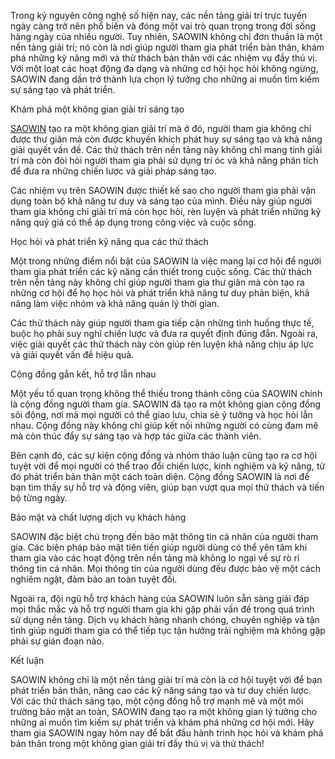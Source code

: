Trong kỷ nguyên công nghệ số hiện nay, các nền tảng giải trí trực tuyến ngày càng trở nên phổ biến và đóng một vai trò quan trọng trong đời sống hàng ngày của nhiều người. Tuy nhiên, SAOWIN không chỉ đơn thuần là một nền tảng giải trí; nó còn là nơi giúp người tham gia phát triển bản thân, khám phá những kỹ năng mới và thử thách bản thân với các nhiệm vụ đầy thú vị. Với một loạt các hoạt động đa dạng và những cơ hội học hỏi không ngừng, SAOWIN đang dần trở thành lựa chọn lý tưởng cho những ai muốn tìm kiếm sự sáng tạo và phát triển.

Khám phá một không gian giải trí sáng tạo

<a href="https://saowin-online.com">SAOWIN</a> tạo ra một không gian giải trí mà ở đó, người tham gia không chỉ được thư giãn mà còn được khuyến khích phát huy sự sáng tạo và khả năng giải quyết vấn đề. Các thử thách trên nền tảng này không chỉ mang tính giải trí mà còn đòi hỏi người tham gia phải sử dụng trí óc và khả năng phân tích để đưa ra những chiến lược và giải pháp sáng tạo.

Các nhiệm vụ trên SAOWIN được thiết kế sao cho người tham gia phải vận dụng toàn bộ khả năng tư duy và sáng tạo của mình. Điều này giúp người tham gia không chỉ giải trí mà còn học hỏi, rèn luyện và phát triển những kỹ năng quý giá có thể áp dụng trong công việc và cuộc sống.

Học hỏi và phát triển kỹ năng qua các thử thách

Một trong những điểm nổi bật của SAOWIN là việc mang lại cơ hội để người tham gia phát triển các kỹ năng cần thiết trong cuộc sống. Các thử thách trên nền tảng này không chỉ giúp người tham gia thư giãn mà còn tạo ra những cơ hội để họ học hỏi và phát triển khả năng tư duy phản biện, khả năng làm việc nhóm và khả năng quản lý thời gian.

Các thử thách này giúp người tham gia tiếp cận những tình huống thực tế, buộc họ phải suy nghĩ chiến lược và đưa ra quyết định đúng đắn. Ngoài ra, việc giải quyết các thử thách này còn giúp rèn luyện khả năng chịu áp lực và giải quyết vấn đề hiệu quả.

Cộng đồng gắn kết, hỗ trợ lẫn nhau

Một yếu tố quan trọng không thể thiếu trong thành công của SAOWIN chính là cộng đồng người tham gia. SAOWIN đã tạo ra một không gian cộng đồng sôi động, nơi mà mọi người có thể giao lưu, chia sẻ ý tưởng và học hỏi lẫn nhau. Cộng đồng này không chỉ giúp kết nối những người có cùng đam mê mà còn thúc đẩy sự sáng tạo và hợp tác giữa các thành viên.

Bên cạnh đó, các sự kiện cộng đồng và nhóm thảo luận cũng tạo ra cơ hội tuyệt vời để mọi người có thể trao đổi chiến lược, kinh nghiệm và kỹ năng, từ đó phát triển bản thân một cách toàn diện. Cộng đồng SAOWIN là nơi để bạn tìm thấy sự hỗ trợ và động viên, giúp bạn vượt qua mọi thử thách và tiến bộ từng ngày.

Bảo mật và chất lượng dịch vụ khách hàng

SAOWIN đặc biệt chú trọng đến bảo mật thông tin cá nhân của người tham gia. Các biện pháp bảo mật tiên tiến giúp người dùng có thể yên tâm khi tham gia vào các hoạt động trên nền tảng mà không lo ngại về sự rò rỉ thông tin cá nhân. Mọi thông tin của người dùng đều được bảo vệ một cách nghiêm ngặt, đảm bảo an toàn tuyệt đối.

Ngoài ra, đội ngũ hỗ trợ khách hàng của SAOWIN luôn sẵn sàng giải đáp mọi thắc mắc và hỗ trợ người tham gia khi gặp phải vấn đề trong quá trình sử dụng nền tảng. Dịch vụ khách hàng nhanh chóng, chuyên nghiệp và tận tình giúp người tham gia có thể tiếp tục tận hưởng trải nghiệm mà không gặp phải sự gián đoạn nào.

Kết luận

SAOWIN không chỉ là một nền tảng giải trí mà còn là cơ hội tuyệt vời để bạn phát triển bản thân, nâng cao các kỹ năng sáng tạo và tư duy chiến lược. Với các thử thách sáng tạo, một cộng đồng hỗ trợ mạnh mẽ và một môi trường bảo mật an toàn, SAOWIN đang tạo ra một không gian lý tưởng cho những ai muốn tìm kiếm sự phát triển và khám phá những cơ hội mới. Hãy tham gia SAOWIN ngay hôm nay để bắt đầu hành trình học hỏi và khám phá bản thân trong một không gian giải trí đầy thú vị và thử thách!
